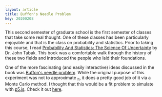 ```yaml
---
layout: article
title: Buffon's Needle Problem
key: 20200208
---
```


This second semester of graduate school is the first semester of classes that take some real thought. One of these classes has been particularly enjoyable and that is the class on probability and statistics. Prior to taking this course, I read [Probability And Statistics: The Science Of Uncertainty](https://www.amazon.com/Probability-Statistics-Science-Uncertainty-Mathematics/dp/0816062315) by Dr. John Tabak. This book was a comfortable walk through the history of these two fields and introduced the people who laid their foundations. 

One of the more fascinating (and easily interactive) ideas discussed in the book was [Buffon's needle problem](https://en.wikipedia.org/wiki/Buffon%27s_needle_problem). While the original purpose of this experiment was not to approximate <sub>&pi;</sub>, it does a pretty good job of it via a Monte Carlo method. I thought that this would be a fit problem to simulate with [p5.js](https://www.p5js.org). Check it out [here](https://bweedop.github.io/buffons-needle). 